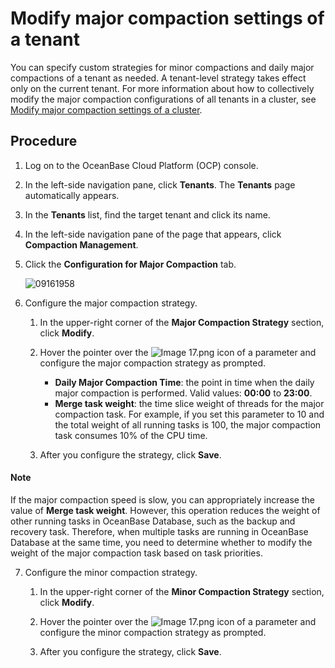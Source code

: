 # Modify major compaction settings of a tenant

You can specify custom strategies for minor compactions and daily major compactions of a tenant as needed.
A tenant-level strategy takes effect only on the current tenant. For more information about how to collectively modify the major compaction configurations of all tenants in a cluster, see [Modify major compaction settings of a cluster](../../400.cluster-features/700.merge-management/100.modify-a-merge-configuration-1.md).

## Procedure

1. Log on to the OceanBase Cloud Platform (OCP) console.

2. In the left-side navigation pane, click **Tenants**.
   The **Tenants** page automatically appears.

3. In the **Tenants** list, find the target tenant and click its name.

4. In the left-side navigation pane of the page that appears, click **Compaction Management**.

5. Click the **Configuration for Major Compaction** tab.

   ![09161958](https://obbusiness-private.oss-cn-shanghai.aliyuncs.com/doc/img/ocp/%E7%A7%9F%E6%88%B7%E5%90%88%E5%B9%B6.png)

6. Configure the major compaction strategy.

   1. In the upper-right corner of the **Major Compaction Strategy** section, click **Modify**.

   2. Hover the pointer over the ![Image 17.png](https://help-static-aliyun-doc.aliyuncs.com/assets/img/zh-CN/8048190061/p168332.png "Image 17.png") icon of a parameter and configure the major compaction strategy as prompted.

      * **Daily Major Compaction Time**: the point in time when the daily major compaction is performed. Valid values: **00:00** to **23:00**.
      * **Merge task weight**: the time slice weight of threads for the major compaction task. For example, if you set this parameter to 10 and the total weight of all running tasks is 100, the major compaction task consumes 10% of the CPU time.

   3. After you configure the strategy, click **Save**.

  <main id="notice" type='explain'>
    <h4>Note</h4>
    <p>If the major compaction speed is slow, you can appropriately increase the value of <strong>Merge task weight</strong>. However, this operation reduces the weight of other running tasks in OceanBase Database, such as the backup and recovery task. Therefore, when multiple tasks are running in OceanBase Database at the same time, you need to determine whether to modify the weight of the major compaction task based on task priorities.</p>
  </main>

7. Configure the minor compaction strategy.

   1. In the upper-right corner of the **Minor Compaction Strategy** section, click **Modify**.

   2. Hover the pointer over the ![Image 17.png](https://help-static-aliyun-doc.aliyuncs.com/assets/img/zh-CN/8048190061/p168332.png "Image 17.png") icon of a parameter and configure the minor compaction strategy as prompted.

   3. After you configure the strategy, click **Save**.
